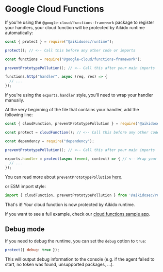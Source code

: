 # Google Cloud Functions

If you're using the `@google-cloud/functions-framework` package to register your handlers, your cloud function will be protected by Aikido runtime automatically:

```js
const { protect } = require("@aikidosec/runtime");

protect(); // <-- Call this before any other code or imports

const functions = require("@google-cloud/functions-framework");

preventPrototypePollution(); // <-- Call this after your main imports

functions.http("handler", async (req, res) => {
  // ...
});
```

If you're using the `exports.handler` style, you'll need to wrap your handler manually.

At the very beginning of the file that contains your handler, add the following line:

```js
const { cloudFunction, preventPrototypePollution } = require("@aikidosec/runtime");

const protect = cloudFunction(); // <-- Call this before any other code or imports

const dependency = require("dependency");

preventPrototypePollution(); // <-- Call this after your main imports

exports.handler = protect(async (event, context) => { // <-- Wrap your handler with protect
  // ...
});
```

You can read more about `preventPrototypePollution` [here](./prototype-pollution.md).

or ESM import style:

```js
import { cloudFunction, preventPrototypePollution } from '@aikidosec/runtime';
```

That's it! Your cloud function is now protected by Aikido runtime.

If you want to see a full example, check our [cloud functions sample app](../sample-apps/cloud-functions-v1-mongodb).

## Debug mode

If you need to debug the runtime, you can set the `debug` option to `true`:

```js
protect({ debug: true });
```

This will output debug information to the console (e.g. if the agent failed to start, no token was found, unsupported packages, ...).
